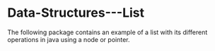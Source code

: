 # Data-Structures---List
The following package contains an example of a list with its different operations in java using a node or pointer.
